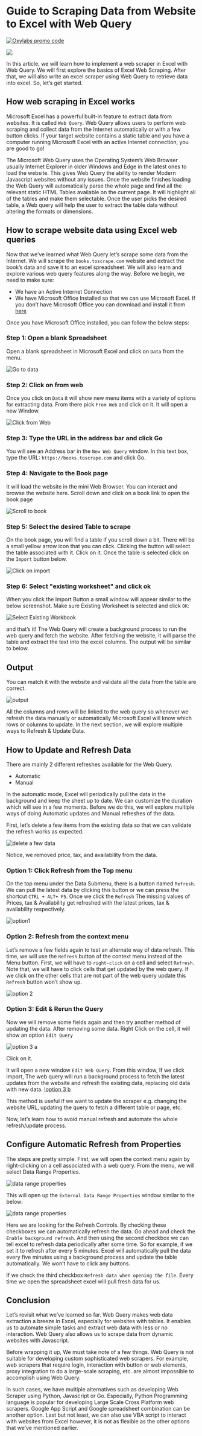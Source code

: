 # Guide to Scraping Data from Website to Excel with Web Query

[![Oxylabs promo code](https://raw.githubusercontent.com/oxylabs/product-integrations/refs/heads/master/Affiliate-Universal-1090x275.png)](https://oxylabs.io/pages/gitoxy?utm_source=877&utm_medium=affiliate&groupid=877&utm_content=web-scraping-excel-web-query-github&transaction_id=102f49063ab94276ae8f116d224b67)


[![](https://dcbadge.vercel.app/api/server/eWsVUJrnG5)](https://discord.gg/GbxmdGhZjq)

In this article, we will learn how to implement a web scraper in Excel with Web Query. We will first explore the basics of Excel Web Scraping. After that, we will also write an excel scraper using Web Query to retrieve data into excel. So, let’s get started.

## How web scraping in Excel works

Microsoft Excel has a powerful built-in feature to extract data from websites. It is called `Web Query`.  Web Query allows users to perform web scraping and collect data from the Internet automatically or with a few button clicks. If your target website contains a static table and you have a computer running Microsoft Excel with an active Internet connection, you are good to go!

The Microsoft Web Query uses the Operating System’s Web Browser usually Internet Explorer in older Windows and Edge in the latest ones to load the website. This gives Web Query the ability to render Modern Javascript websites without any issues. Once the website finishes loading the Web Query will automatically parse the whole page and find all the relevant static HTML Tables available on the current page. It will highlight all of the tables and make them selectable. Once the user picks the desired table, a Web query will help the user to extract the table data without altering the formats or dimensions.

## How to scrape website data using Excel web queries

Now that we’ve learned what Web Query let’s scrape some data from the Internet. We will scrape the `books.toscrape.com` website and extract the book’s data and save it to an excel spreadsheet. We will also learn and explore various web query features along the way. Before we begin, we need to make sure:

- We have an Active Internet Connection
- We have Microsoft Office Installed so that we can use Microsoft Excel. If you don’t have Microsoft Office you can download and install it from [here](https://support.microsoft.com/en-us/office/download-and-install-or-reinstall-microsoft-365-or-office-2021-on-a-pc-or-mac-4414eaaf-0478-48be-9c42-23adc4716658)

Once you have Microsoft Office installed, you can follow the below steps:

### Step 1: Open a blank Spreadsheet

Open a blank spreadsheet in Microsoft Excel and click on `Data` from the menu.

![Go to data](Images/1_gotodata.png)

### Step 2:  Click on from web

Once you click on `Data` it will show new menu items with a variety of options for extracting data. From there pick `From Web` and click on it. It will open a new Window.

![Click from Web](Images/2_clickfromweb.png)

### Step 3: Type the URL in the address bar and click Go

You will see an Address bar in the `New Web Query` window. In this text box, type the URL: `https://books.toscrape.com` and click Go.

### Step 4: Navigate to the Book page

It will load the website in the mini Web Browser. You can interact and browse the website here. Scroll down and click on a book link to open the book page

![Scroll to book](Images/4.scrolltobook.png)

### Step 5: Select the desired Table to scrape

On the book page, you will find a table if you scroll down a bit. There will be a small yellow arrow icon that you can click. Clicking the button will select the table associated with it. Click on it. Once the table is selected click on the `Import` button below.

![Click on import](Images/5_clickimport.png)

### Step 6: Select "existing worksheet" and click ok

When you click the Import Button a small window will appear similar to the below screenshot. Make sure Existing Worksheet is selected and click `OK`:

![Select Existing Workbook](Images/6_existingworksheet.png)

and that’s it! The Web Query will create a background process to run the web query and fetch the website. After fetching the website, it will parse the table and extract the text into the excel columns. The output will be similar to below.

## Output

You can match it with the website and validate all the data from the table are correct.

![output](Images/7_extracteddata.png)

All the columns and rows will be linked to the web query so whenever we refresh the data manually or automatically Microsoft Excel will know which rows or columns to update. In the next section, we will explore multiple ways to Refresh & Update Data.

## How to Update and Refresh Data

There are mainly 2 different refreshes available for the Web Query.

- Automatic
- Manual

In the automatic mode, Excel will periodically pull the data in the background and keep the sheet up to date. We can customize the duration which will see in a few moments. Before we do this, we will explore multiple ways of doing Automatic updates and Manual refreshes of the data.

First, let’s delete a few items from the existing data so that we can validate the refresh works as expected.

![delete a few data](Images/8_cleardata.png)

Notice, we removed price, tax, and availability from the data.

### Option 1: Click Refresh from the Top menu

On the top menu under the Data Submenu, there is a button named `Refresh`. We can pull the latest data by clicking this button or we can press the shortcut `CTRL + ALT+ F5`. Once we click the `Refresh` The missing values of Prices, tax & Availability get refreshed with the latest prices, tax & availability respectively.

![option1](Images/9_refreshmanual.png)

### Option 2: Refresh from the context menu

Let’s remove a few fields again to test an alternate way of data refresh. This time, we will use the `Refresh` button of the context menu instead of the Menu button. First, we will have to `right-click` on a cell and select `Refresh`. Note that, we will have to click cells that get updated by the web query. If we click on the other cells that are not part of the web query update this `Refresh` button won’t show up.

![option 2](Images/12_refreshclick.png)

### Option 3: Edit & Rerun the Query

Now we will remove some fields again and then try another method of updating the data. After removing some data. Right Click on the cell, it will show an option `Edit Query`

![option 3 a](Images/10_rightclick.png)

Click on it.

It will open a new window `Edit Web Query`. From this window, If we click import, The web query will run a background process to fetch the latest updates from the website and refresh the existing data, replacing old data with new data.
[!option 3 b](Images/11_clickimport.png)

This method is useful if we want to update the scraper e.g. changing the website URL, updating the query to fetch a different table or page, etc.

Now, let’s learn how to avoid manual refresh and automate the whole refresh/update process.

## Configure Automatic Refresh from Properties

The steps are pretty simple. First, we will open the context menu again by right-clicking on a cell associated with a web query. From the menu, we will select Data Range Properties.

![data range properties](Images/13_datarange.png)

This will open up the `External Data Range Properties` window similar to the below:

![data range properties](Images/14_refresh_control.png)

Here we are looking for the Refresh Controls. By checking these checkboxes we can automatically refresh the data. Go ahead and check the `Enable background refresh`. And then using the second checkbox we can tell excel to refresh data periodically after some time. So for example, if we set it to refresh after every 5 minutes. Excel will automatically pull the data every five minutes using a background process and update the table automatically.
We won’t have to click any buttons.

If we check the third checkbox `Refresh data when opening the file`. Every time we open the spreadsheet excel will pull fresh data for us.

## Conclusion

Let’s revisit what we’ve learned so far. Web Query makes web data extraction a breeze in Excel, especially for websites with tables. It enables us to automate simple tasks and extract web data with less or no interaction.  Web Query also allows us to scrape data from dynamic websites with Javascript.

Before wrapping it up, We must take note of a few things. Web Query is not suitable for developing custom sophisticated web scrapers. For example, web scrapers that require login, interaction with button or web elements, proxy integration to do a large-scale scraping, etc. are almost impossible to accomplish using Web Query.

In such cases, we have multiple alternatives such as developing Web Scraper using Python, Javascript or Go. Especially, Python Programming language is popular for developing Large Scale Cross Platform web scrapers. Google App Script and Google spreadsheet combination can be another option.  Last but not least, we can also use VBA script to interact with websites from Excel however, it is not as flexible as the other options that we’ve mentioned earlier.
